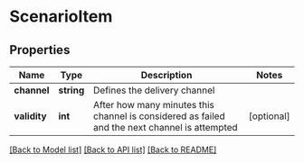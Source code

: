 # ScenarioItem

## Properties
Name | Type | Description | Notes
------------ | ------------- | ------------- | -------------
**channel** | **string** | Defines the delivery channel | 
**validity** | **int** | After how many minutes this channel is considered as failed and the next channel is attempted | [optional] 

[[Back to Model list]](../../README.md#documentation-for-models) [[Back to API list]](../../README.md#documentation-for-api-endpoints) [[Back to README]](../../README.md)


